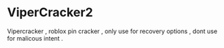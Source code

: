 # ViperCracker2
Vipercracker , roblox pin cracker , only use for recovery options , dont use for malicous intent . 
